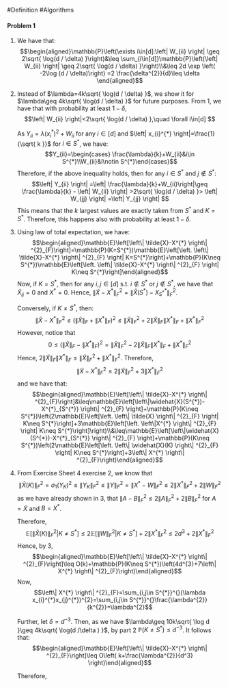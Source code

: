 #Definition #Algorithms 

#### Problem 1
1. We have that: $$\begin{aligned}\mathbb{P}\left(\exists i\in[d]:\left| W_{ii} \right| \geq 2\sqrt{ \log(d / \delta) }\right)&\leq \sum_{i\in[d]}\mathbb{P}\left(\left| W_{ii} \right| \geq 2\sqrt{ \log(d / \delta) }\right)\\&\leq 2d \exp \left( -2\log (d / \delta)\right) =2 \frac{\delta^{2}}{d}\leq \delta \end{aligned}$$
2. Instead of $\lambda=4k\sqrt{ \log(d / \delta) }$, we show it for $\lambda\geq 4k\sqrt{ \log(d / \delta) }$ for future purposes. From 1, we have that with probability at least $1-\delta$, $$\left| W_{ii} \right|<2\sqrt{ \log(d / \delta) },\quad \forall i\in[d] $$
   
   As $Y_{ii}=\lambda (x_{i}^{*})^{2}+W_{ii}$ for any $i\in[d]$ and $\left| x_{i}^{*} \right|=\frac{1}{\sqrt{ k }}$ for $i\in S^{*}$, we have: $$Y_{ii}=\begin{cases} \frac{\lambda}{k}+W_{ii}&i\in S^{*}\\W_{ii}&i\notin S^{*}\end{cases}$$Therefore, if the above inequality holds, then for any $i\in S^{*}$ and $j\notin S^{*}$: $$\left| Y_{ii} \right| =\left| \frac{\lambda}{k}+W_{ii}\right|\geq  \frac{\lambda}{k} - \left| W_{ii} \right| >2\sqrt{ \log(d / \delta) }> \left| W_{jj} \right| =\left| Y_{jj} \right|  $$
   This means that the $k$ largest values are exactly taken from $S^{*}$ and $K=S^{*}$. Therefore, this happens also with probability at least $1-\delta$.
3. Using law of total expectation, we have: $$\begin{aligned}\mathbb{E}\left[\left\| \tilde{X}-X^{*} \right\| ^{2}_{F}\right]=\mathbb{P}(K=S^{*})\mathbb{E}\left[\left. \left\| \tilde{X}-X^{*} \right\| ^{2}_{F} \right| K=S^{*}\right]+\mathbb{P}(K\neq S^{*})\mathbb{E}\left[\left. \left\| \tilde{X}-X^{*} \right\| ^{2}_{F} \right| K\neq S^{*}\right]\end{aligned}$$Now, if $K=S^{*}$, then for any $i,j\in[d]$ s.t. $i\notin S^{*}$ or $j\notin S^{*}$, we have that $\tilde{X}_{ij}=0$ and $X^{*}=0$. Hence, $\left\| \tilde{X}-X^{*} \right\| ^2_{F}=\left\| \widehat{X}(S^{*})-X^{*}_{S^{*}} \right\| ^{2}_{F}$.
   
   Conversely, if $K\neq S^{*}$, then: $$\left\| \tilde{X}-X^{*} \right\| ^2_{F}\leq (\left\| \tilde{X} \right\| _{F}+\left\| X^{*} \right\|_{F})^{2}\leq\left\| \tilde{X} \right\| ^{2}_{F}+2\left\| \tilde{X} \right\|_{F} \left\| X^{*} \right\|_{F} + \left\| X^{*} \right\| ^{2}_{F}$$However, notice that $$0\leq (\left\| \tilde{X} \right\| _{F}-\left\| X^{*} \right\|_{F})^{2}=\left\| \tilde{X} \right\| ^{2}_{F}-2\left\| \tilde{X} \right\|_{F} \left\| X^{*} \right\|_{F} + \left\| X^{*} \right\| ^{2}_{F}$$Hence, $2\left\| \tilde{X} \right\|_{F} \left\| X^{*} \right\|_{F}\leq \left\| \tilde{X} \right\| ^{2}_{F} + \left\| X^{*} \right\| ^{2}_{F}$. Therefore, $$\left\| \tilde{X}-X^{*} \right\|^2_{F}\leq 2\left\| \tilde{X} \right\| ^{2}_{F}+3\left\| X^{*} \right\| ^{2}_{F} $$and we have that: $$\begin{aligned}\mathbb{E}\left[\left\| \tilde{X}-X^{*} \right\| ^{2}_{F}\right]&\leq\mathbb{E}\left[\left\|\widehat{X}(S^{*})-X^{*}_{S^{*}} \right\| ^{2}_{F} \right]+\mathbb{P}(K\neq S^{*})\left(2\mathbb{E}\left[\left. \left\| \tilde{X} \right\| ^{2}_{F} \right| K\neq S^{*}\right]+3\mathbb{E}\left[\left. \left\|X^{*} \right\| ^{2}_{F} \right| K\neq S^{*}\right]\right)\\&\leq\mathbb{E}\left[\left\|\widehat{X}(S^{*})-X^{*}_{S^{*}} \right\| ^{2}_{F} \right]+\mathbb{P}(K\neq S^{*})\left(2\mathbb{E}\left[\left. \left\| \widehat{X}(K) \right\| ^{2}_{F} \right| K\neq S^{*}\right]+3\left\| X^{*} \right\| ^{2}_{F}\right)\end{aligned}$$

4. From Exercise Sheet 4 exercise 2, we know that $$\left\|  \widehat{X}(K)\right\|^{2}_{F}=\sigma_{1}(Y_{K})^{2}\leq \left\| Y_{K} \right\| ^{2}_{F}\leq \left\| Y \right\| ^{2}_{F}=\left\| X^{*}-W \right\| ^{2}_{F}\leq 2\left\| X^{*} \right\|^{2}_{F}+2\left\| W \right\| ^{2}_{F} $$as we have already shown in 3, that $\left\| A-B \right\|^{2}_{F}\leq 2\left\| A \right\|^{2}_{F}+2\left\| B \right\|^{2}_{F}$ for $A=\tilde{X}$ and $B=X^{*}$. 
   
   Therefore, $$\mathbb{E}\left[ \left. \left\| \widehat{X}(K) \right\| ^{2}_{F} \right| K\neq S^{*} \right]\leq 2\mathbb{E}\left[ \left. \left\| W\right\| ^{2}_{F} \right| K\neq S^{*} \right] +2\left\| X^{*} \right\| ^{2}_{F}\leq 2d^{3}+2\left\| X^{*} \right\| ^{2}_{F}$$Hence, by 3,  $$\begin{aligned}\mathbb{E}\left[\left\| \tilde{X}-X^{*} \right\| ^{2}_{F}\right]\leq O(k)+\mathbb{P}(K\neq S^{*})\left(4d^{3}+7\left\| X^{*} \right\| ^{2}_{F}\right)\end{aligned}$$Now, $$\left\| X^{*} \right\| ^{2}_{F}=\sum_{i,j\in S^{*}}^{}(\lambda x_{i}^{*}x_{j}^{*})^{2}=\sum_{i,j\in S^{*}}^{}\frac{\lambda^{2}}{k^{2}}=\lambda^{2}$$
   
   Further,  let $\delta=d^{-3}$. Then, as we have $\lambda\geq 10k\sqrt{ \log d }\geq 4k\sqrt{ \log(d /\delta ) }$, by part 2 $\mathbb{P}(K\neq S^{*})\leq d^{-3}$. It follows that: $$\begin{aligned}\mathbb{E}\left[\left\| \tilde{X}-X^{*} \right\| ^{2}_{F}\right]\leq O\left( k+\frac{\lambda^{2}}{d^3} \right)\end{aligned}$$
   
   
   Therefore, 


